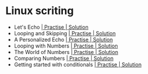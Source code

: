 # Linux scriting

- Let's Echo |[ Practise ](https://www.hackerrank.com/challenges/bash-tutorials-lets-echo/problem?isFullScreen=false) |[ Solution ](https://github.com/Ram11Coder/HackerRank-JAVA/blob/master/LINUX%20SHELL/Solution/hello.sh)
- Looping and Skipping |[ Practise ](https://www.hackerrank.com/challenges/bash-tutorials---looping-and-skipping/problem?isFullScreen=false&h_r=next-challenge&h_v=zen) |[ Solution ](https://github.com/Ram11Coder/HackerRank-JAVA/blob/master/LINUX%20SHELL/Solution/Loops.sh)
- A Personalized Echo |[ Practise ](https://www.hackerrank.com/challenges/bash-tutorials---a-personalized-echo/problem) |[ Solution ](https://github.com/Ram11Coder/HackerRank-JAVA/blob/master/LINUX%20SHELL/Solution/welcome.sh)
- Looping with Numbers |[ Practise ](https://www.hackerrank.com/challenges/bash-tutorials---looping-with-numbers/problem?isFullScreen=false) |[ Solution ](https://github.com/Ram11Coder/HackerRank-JAVA/blob/master/LINUX%20SHELL/Solution/numberloop.sh)
- The World of Numbers |[ Practise ](https://www.hackerrank.com/challenges/bash-tutorials---the-world-of-numbers/problem?isFullScreen=false) |[ Solution ](https://github.com/Ram11Coder/HackerRank-JAVA/blob/master/LINUX%20SHELL/Solution/TheWorldofNumbers.sh) 
- Comparing Numbers |[ Practise ](https://www.hackerrank.com/challenges/bash-tutorials---comparing-numbers/problem?isFullScreen=false) |[ Solution ](https://github.com/Ram11Coder/HackerRank-JAVA/blob/master/LINUX%20SHELL/Solution/CompareNumbers.sh) 
- Getting started with conditionals |[ Practise ](https://www.hackerrank.com/challenges/bash-tutorials---getting-started-with-conditionals/problem?isFullScreen=false) |[ Solution ](https://github.com/Ram11Coder/HackerRank-JAVA/blob/master/LINUX%20SHELL/Solution/Conditional.sh)


